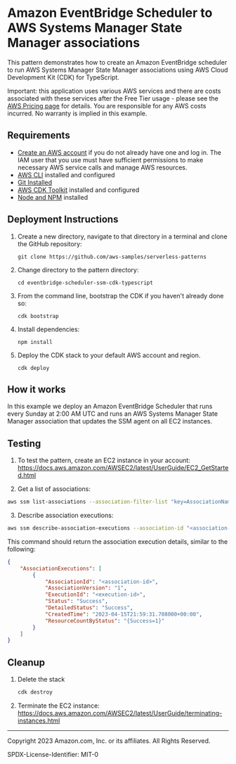 # Amazon EventBridge Scheduler to AWS Systems Manager State Manager associations

This pattern demonstrates how to create an Amazon EventBridge scheduler to run AWS Systems Manager State Manager associations using AWS Cloud Development Kit (CDK) for TypeScript.

Important: this application uses various AWS services and there are costs associated with these services after the Free Tier usage - please see the [AWS Pricing page](https://aws.amazon.com/pricing/) for details. You are responsible for any AWS costs incurred. No warranty is implied in this example.

## Requirements

* [Create an AWS account](https://portal.aws.amazon.com/gp/aws/developer/registration/index.html) if you do not already have one and log in. The IAM user that you use must have sufficient permissions to make necessary AWS service calls and manage AWS resources.
* [AWS CLI](https://docs.aws.amazon.com/cli/latest/userguide/install-cliv2.html) installed and configured
* [Git Installed](https://git-scm.com/book/en/v2/Getting-Started-Installing-Git)
* [AWS CDK Toolkit](https://docs.aws.amazon.com/cdk/latest/guide/cli.html) installed and configured
* [Node and NPM](https://nodejs.org/en/download/) installed

## Deployment Instructions

1. Create a new directory, navigate to that directory in a terminal and clone the GitHub repository:
    ``` 
    git clone https://github.com/aws-samples/serverless-patterns
    ```
2. Change directory to the pattern directory:
    ```
    cd eventbridge-scheduler-ssm-cdk-typescript
    ```
3. From the command line, bootstrap the CDK if you haven't already done so:
    ```
    cdk bootstrap
    ```
4. Install dependencies:
    ```
    npm install 
    ```
5. Deploy the CDK stack to your default AWS account and region. 
    ```
    cdk deploy
    ```

## How it works

In this example we deploy an Amazon EventBridge Scheduler that runs every Sunday at 2:00 AM UTC and runs an AWS Systems Manager State Manager association that updates the SSM agent on all EC2 instances.

## Testing

1. To test the pattern, create an EC2 instance in your account: https://docs.aws.amazon.com/AWSEC2/latest/UserGuide/EC2_GetStarted.html

2. Get a list of associations:
```bash
aws ssm list-associations --association-filter-list "key=AssociationName,value=UpdateSSMAgent"
```
3. Describe association executions:
```bash
aws ssm describe-association-executions --association-id "<association-id-from-previous-step>"
```
This command should return the association execution details, similar to the following:
```json
{
    "AssociationExecutions": [
        {
            "AssociationId": "<association-id>",
            "AssociationVersion": "1",
            "ExecutionId": "<execution-id>",
            "Status": "Success",
            "DetailedStatus": "Success",
            "CreatedTime": "2023-04-15T21:59:31.708000+00:00",
            "ResourceCountByStatus": "{Success=1}"
        }
    ]
}
```
## Cleanup
 
1. Delete the stack
    ```bash
    cdk destroy
    ```
2. Terminate the EC2 instance: https://docs.aws.amazon.com/AWSEC2/latest/UserGuide/terminating-instances.html

----
Copyright 2023 Amazon.com, Inc. or its affiliates. All Rights Reserved.

SPDX-License-Identifier: MIT-0